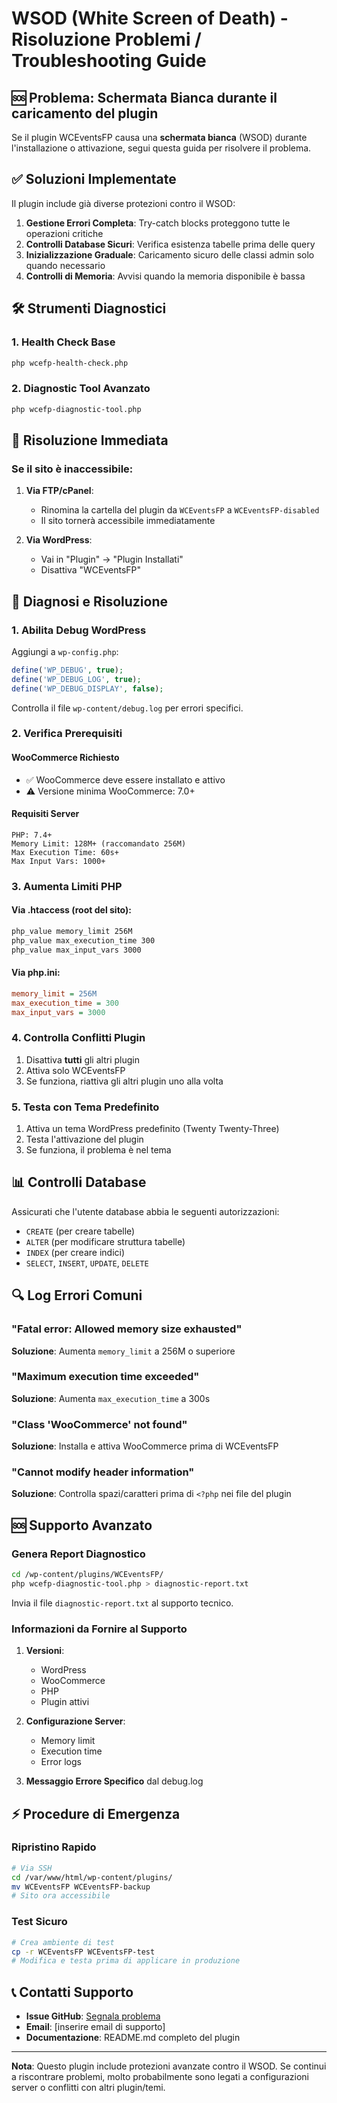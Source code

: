 # WSOD (White Screen of Death) - Risoluzione Problemi / Troubleshooting Guide

## 🆘 Problema: Schermata Bianca durante il caricamento del plugin

Se il plugin WCEventsFP causa una **schermata bianca** (WSOD) durante l'installazione o attivazione, segui questa guida per risolvere il problema.

## ✅ Soluzioni Implementate

Il plugin include già diverse protezioni contro il WSOD:

1. **Gestione Errori Completa**: Try-catch blocks proteggono tutte le operazioni critiche
2. **Controlli Database Sicuri**: Verifica esistenza tabelle prima delle query
3. **Inizializzazione Graduale**: Caricamento sicuro delle classi admin solo quando necessario
4. **Controlli di Memoria**: Avvisi quando la memoria disponibile è bassa

## 🛠️ Strumenti Diagnostici

### 1. Health Check Base
```bash
php wcefp-health-check.php
```

### 2. Diagnostic Tool Avanzato
```bash
php wcefp-diagnostic-tool.php
```

## 🚨 Risoluzione Immediata

### Se il sito è inaccessibile:

1. **Via FTP/cPanel**:
   - Rinomina la cartella del plugin da `WCEventsFP` a `WCEventsFP-disabled`
   - Il sito tornerà accessibile immediatamente

2. **Via WordPress**:
   - Vai in "Plugin" → "Plugin Installati"
   - Disattiva "WCEventsFP"

## 🔧 Diagnosi e Risoluzione

### 1. Abilita Debug WordPress
Aggiungi a `wp-config.php`:
```php
define('WP_DEBUG', true);
define('WP_DEBUG_LOG', true);
define('WP_DEBUG_DISPLAY', false);
```

Controlla il file `wp-content/debug.log` per errori specifici.

### 2. Verifica Prerequisiti

#### WooCommerce Richiesto
- ✅ WooCommerce deve essere installato e attivo
- ⚠️ Versione minima WooCommerce: 7.0+

#### Requisiti Server
```
PHP: 7.4+
Memory Limit: 128M+ (raccomandato 256M)
Max Execution Time: 60s+
Max Input Vars: 1000+
```

### 3. Aumenta Limiti PHP

#### Via .htaccess (root del sito):
```apache
php_value memory_limit 256M
php_value max_execution_time 300
php_value max_input_vars 3000
```

#### Via php.ini:
```ini
memory_limit = 256M
max_execution_time = 300
max_input_vars = 3000
```

### 4. Controlla Conflitti Plugin

1. Disattiva **tutti** gli altri plugin
2. Attiva solo WCEventsFP
3. Se funziona, riattiva gli altri plugin uno alla volta

### 5. Testa con Tema Predefinito

1. Attiva un tema WordPress predefinito (Twenty Twenty-Three)
2. Testa l'attivazione del plugin
3. Se funziona, il problema è nel tema

## 📊 Controlli Database

Assicurati che l'utente database abbia le seguenti autorizzazioni:
- `CREATE` (per creare tabelle)
- `ALTER` (per modificare struttura tabelle)
- `INDEX` (per creare indici)
- `SELECT`, `INSERT`, `UPDATE`, `DELETE`

## 🔍 Log Errori Comuni

### "Fatal error: Allowed memory size exhausted"
**Soluzione**: Aumenta `memory_limit` a 256M o superiore

### "Maximum execution time exceeded"
**Soluzione**: Aumenta `max_execution_time` a 300s

### "Class 'WooCommerce' not found"
**Soluzione**: Installa e attiva WooCommerce prima di WCEventsFP

### "Cannot modify header information"
**Soluzione**: Controlla spazi/caratteri prima di `<?php` nei file del plugin

## 🆘 Supporto Avanzato

### Genera Report Diagnostico
```bash
cd /wp-content/plugins/WCEventsFP/
php wcefp-diagnostic-tool.php > diagnostic-report.txt
```

Invia il file `diagnostic-report.txt` al supporto tecnico.

### Informazioni da Fornire al Supporto

1. **Versioni**:
   - WordPress
   - WooCommerce  
   - PHP
   - Plugin attivi

2. **Configurazione Server**:
   - Memory limit
   - Execution time
   - Error logs

3. **Messaggio Errore Specifico** dal debug.log

## ⚡ Procedure di Emergenza

### Ripristino Rapido
```bash
# Via SSH
cd /var/www/html/wp-content/plugins/
mv WCEventsFP WCEventsFP-backup
# Sito ora accessibile
```

### Test Sicuro
```bash
# Crea ambiente di test
cp -r WCEventsFP WCEventsFP-test
# Modifica e testa prima di applicare in produzione
```

## 📞 Contatti Supporto

- **Issue GitHub**: [Segnala problema](https://github.com/franpass87/WCEventsFP/issues)
- **Email**: [inserire email di supporto]
- **Documentazione**: README.md completo del plugin

---

**Nota**: Questo plugin include protezioni avanzate contro il WSOD. Se continui a riscontrare problemi, molto probabilmente sono legati a configurazioni server o conflitti con altri plugin/temi.